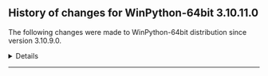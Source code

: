 ﻿## History of changes for WinPython-64bit 3.10.11.0

The following changes were made to WinPython-64bit distribution since version 3.10.9.0.

<details>
### Tools

Upgraded packages:

  * [Nodejs](https://nodejs.org) v18.12.1 → v18.16.0 (a JavaScript runtime built on Chrome's V8 JavaScript engine)
  * [npmjs](https://www.npmjs.com/) 8.19.2 → 9.5.1 (a package manager for JavaScript)

### Python packages

New packages:

  * [accelerate](https://pypi.org/project/accelerate) 0.19.0 (Accelerate)
  * [arviz](https://pypi.org/project/arviz) 0.15.1 (Exploratory analysis of Bayesian models)
  * [azure_core](https://pypi.org/project/azure_core) 1.25.1 (Microsoft Azure Core Library for Python)
  * [azure_cosmos](https://pypi.org/project/azure_cosmos) 4.3.1 (Microsoft Azure Cosmos Client Library for Python)
  * [azure_identity](https://pypi.org/project/azure_identity) 1.12.0 (Microsoft Azure Identity Library for Python)
  * [build](https://pypi.org/project/build) 0.10.0 (A simple, correct Python build frontend)
  * [comm](https://pypi.org/project/comm) 0.1.3 (Jupyter Python Comm implementation, for usage in ipykernel, xeus-python etc.)
  * [cons](https://pypi.org/project/cons) 0.4.5 (An implementation of Lisp/Scheme-like cons in Python.)
  * [dirty_cat](https://pypi.org/project/dirty_cat) 0.4.1 (Machine learning with dirty categories.)
  * [dnspython](https://pypi.org/project/dnspython) 2.1.0 (DNS toolkit)
  * [etuples](https://pypi.org/project/etuples) 0.3.8 (Python S-expression emulation using tuple-like objects.)
  * [fqdn](https://pypi.org/project/fqdn) 1.5.1 (Validates fully-qualified domain names against RFC 1123, so that they are acceptable to modern bowsers)
  * [h5netcdf](https://pypi.org/project/h5netcdf) 1.1.0 (netCDF4 via h5py)
  * [huggingface_hub](https://pypi.org/project/huggingface_hub) 0.14.1 (Client library to download and publish models, datasets and other repos on the huggingface.co hub)
  * [isoduration](https://pypi.org/project/isoduration) 20.11.0 (Operations with ISO 8601 durations)
  * [jaraco.classes](https://pypi.org/project/jaraco.classes) 3.2.3 (Utility functions for Python class constructs)
  * [jupyter_events](https://pypi.org/project/jupyter_events) 0.6.3 (Jupyter Event System library)
  * [jupyter_server_fileid](https://pypi.org/project/jupyter_server_fileid) 0.9.0 ()
  * [jupyter_server_terminals](https://pypi.org/project/jupyter_server_terminals) 0.4.4 (A Jupyter Server Extension Providing Terminals.)
  * [jupyter_server_ydoc](https://pypi.org/project/jupyter_server_ydoc) 0.8.0 (A Jupyter Server Extension Providing Y Documents.)
  * [jupyter_ydoc](https://pypi.org/project/jupyter_ydoc) 0.2.4 (Document structures for collaborative editing using Ypy)
  * [jupyterlab_rise](https://pypi.org/project/jupyterlab_rise) 0.2.0 (RISE: "Live" Reveal.js JupyterLab Slideshow extension.)
  * [lazy_loader](https://pypi.org/project/lazy_loader) 0.2 (lazy_loader)
  * [linkify_it_py](https://pypi.org/project/linkify_it_py) 2.0.0 (Links recognition library with FULL unicode support.)
  * [logical_unification](https://pypi.org/project/logical_unification) 0.4.5 (Logical unification in Python)
  * [markdown_it_py](https://pypi.org/project/markdown_it_py) 2.2.0 (Python port of markdown-it. Markdown parsing, done right!)
  * [mdit_py_plugins](https://pypi.org/project/mdit_py_plugins) 0.3.5 (Collection of plugins for markdown-it-py)
  * [mdurl](https://pypi.org/project/mdurl) 0.1.2 (Markdown URL utilities)
  * [minikanren](https://pypi.org/project/minikanren) 1.0.3 (Relational programming in Python)
  * [more_itertools](https://pypi.org/project/more_itertools) 9.0.0 (More routines for operating on iterables, beyond itertools)
  * [msal](https://pypi.org/project/msal) 1.22.0 (The Microsoft Authentication Library (MSAL) for Python library enables your app to access the Microsoft Cloud by supporting authentication of users with Microsoft Azure Active Directory accounts (AAD) and Microsoft Accounts (MSA) using industry standard OAuth2 and OpenID Connect.)
  * [msal_extensions](https://pypi.org/project/msal_extensions) 1.0.0 (Microsoft Authentication Library extensions (MSAL EX) provides a persistence API that can save your data on disk, encrypted on Windows, macOS and Linux. Concurrent data access will be coordinated by a file lock mechanism.)
  * [openai](https://pypi.org/project/openai) 0.27.5 (Python client library for the OpenAI API)
  * [opt_einsum](https://pypi.org/project/opt_einsum) 3.3.0 (Optimizing numpys einsum function)
  * [portalocker](https://pypi.org/project/portalocker) 2.7.0 (Wraps the portalocker recipe for easy usage)
  * [pyjwt](https://pypi.org/project/pyjwt) 2.4.0 (JSON Web Token implementation in Python)
  * [pyproject_hooks](https://pypi.org/project/pyproject_hooks) 1.0.0 (Wrappers to call pyproject.toml-based build backend hooks.)
  * [pyro_api](https://pypi.org/project/pyro_api) 0.1.2 ()
  * [pyro_ppl](https://pypi.org/project/pyro_ppl) 1.8.4 ()
  * [pytensor](https://pypi.org/project/pytensor) 2.11.2 (Optimizing compiler for evaluating mathematical expressions on CPUs and GPUs.)
  * [python_json_logger](https://pypi.org/project/python_json_logger) 2.0.4 (A python library adding a json log formatter)
  * [retrying](https://pypi.org/project/retrying) 1.3.4 (Retrying)
  * [rfc3339_validator](https://pypi.org/project/rfc3339_validator) 0.1.4 (A pure python RFC3339 validator)
  * [rfc3986_validator](https://pypi.org/project/rfc3986_validator) 0.1.1 (Pure python rfc3986 validator)
  * [ruamel.yaml.clib](https://pypi.org/project/ruamel.yaml.clib) 0.2.6 (C version of reader, parser and emitter for ruamel.yaml derived from libyaml)
  * [spatialpandas](https://pypi.org/project/spatialpandas) 0.4.7 (Pandas extension arrays for spatial/geometric operations)
  * [sphinxcontrib_jquery](https://pypi.org/project/sphinxcontrib_jquery) 4.1 ()
  * [tokenizers](https://pypi.org/project/tokenizers) 0.13.3 (Fast and Customizable Tokenizers)
  * [transformers](https://pypi.org/project/transformers) 4.29.1 (State-of-the-art Machine Learning for JAX, PyTorch and TensorFlow)
  * [uc_micro_py](https://pypi.org/project/uc_micro_py) 1.0.1 (Micro subset of unicode data files for linkify-it-py projects.)
  * [uri_template](https://pypi.org/project/uri_template) 1.2.0 (RFC 6570 URI Template Processor)
  * [webcolors](https://pypi.org/project/webcolors) 1.12 (A library for working with color names and color values formats defined by HTML and CSS.)
  * [xarray_einstats](https://pypi.org/project/xarray_einstats) 0.5.1 (Stats, linear algebra and einops for xarray)
  * [y_py](https://pypi.org/project/y_py) 0.5.5 (Python bindings for the Y-CRDT built from yrs (Rust))
  * [ypy_websocket](https://pypi.org/project/ypy_websocket) 0.8.2 (WebSocket connector for Ypy)

Upgraded packages:

  * [altair](https://pypi.org/project/altair) 4.2.0 → 4.2.2 (Altair: A declarative statistical visualization library for Python.)
  * [autopep8](https://pypi.org/project/autopep8) 1.6.0 → 1.7.0 (A tool that automatically formats Python code to conform to the PEP 8 style guide)
  * [baresql](https://pypi.org/project/baresql) 0.7.6 → 0.8.0 (playing SQL directly on Python datas)
  * [black](https://pypi.org/project/black) 22.12.0 → 23.3.0 (The uncompromising code formatter.)
  * [bokeh](https://pypi.org/project/bokeh) 2.4.3 → 3.1.1 (Interactive plots and applications in the browser from Python)
  * [botorch](https://pypi.org/project/botorch) 0.6.2 → 0.8.5 (Bayesian Optimization in PyTorch)
  * [bqplot](https://pypi.org/project/bqplot) 0.12.36 → 0.12.39 (Interactive plotting for the Jupyter notebook, using d3.js and ipywidgets.)
  * [cartopy](https://pypi.org/project/cartopy) 0.20.2 → 0.21.1 (A cartographic python library with Matplotlib support for visualisation)
  * [clr_loader](https://pypi.org/project/clr_loader) 0.2.4 → 0.2.5 (Generic pure Python loader for .NET runtimes)
  * [contourpy](https://pypi.org/project/contourpy) 1.0.6 → 1.0.7 (Python library for calculating contours of 2D quadrilateral grids)
  * [cryptography](https://pypi.org/project/cryptography) 3.4.7 → 37.0.4 (cryptography is a package which provides cryptographic recipes and primitives to Python developers.)
  * [cvxpy](https://pypi.org/project/cvxpy) 1.2.1 → 1.3.1 (A domain-specific language for modeling convex optimization problems in Python.)
  * [cython](https://pypi.org/project/cython) 0.29.32 → 0.29.34 (The Cython compiler for writing C extensions for the Python language.)
  * [cytoolz](https://pypi.org/project/cytoolz) 0.12.0 → 0.12.1 (Cython implementation of Toolz: High performance functional utilities)
  * [dash](https://pypi.org/project/dash) 2.7.0 → 2.8.1 (A Python framework for building reactive web-apps. Developed by Plotly.)
  * [dask](https://pypi.org/project/dask) 2022.12.0 → 2023.5.0 (Parallel PyData with Task Scheduling)
  * [dask_image](https://pypi.org/project/dask_image) 2022.9.0 → 2023.3.0 (Distributed image processing)
  * [dask_ml](https://pypi.org/project/dask_ml) 2022.5.27 → 2023.3.24 (A library for distributed and parallel machine learning)
  * [datasette](https://pypi.org/project/datasette) 0.63.1 → 0.64.3 (A tool for exploring and publishing data)
  * [datashader](https://pypi.org/project/datashader) 0.14.2 → 0.14.5a1+g7a97e97.dirty (Data visualization toolchain based on aggregating into a grid)
  * [debugpy](https://pypi.org/project/debugpy) 1.6.2 → 1.6.7 (An implementation of the Debug Adapter Protocol for Python)
  * [distributed](https://pypi.org/project/distributed) 2022.12.0 → 2023.5.0 (Distributed scheduler for Dask)
  * [docutils](https://pypi.org/project/docutils) 0.17.1 → 0.18.1 (Docutils -- Python Documentation Utilities)
  * [duckdb](https://pypi.org/project/duckdb) 0.6.0 → 0.8.0 (DuckDB embedded database)
  * [ecos](https://pypi.org/project/ecos) 2.0.10 → 2.0.12 (This is the Python package for ECOS: Embedded Cone Solver. See Github page for more information.)
  * [exceptiongroup](https://pypi.org/project/exceptiongroup) 1.0.0 → 1.1.1 (Backport of PEP 654 (exception groups))
  * [fastai](https://pypi.org/project/fastai) 2.7.9 → 2.7.12 (fastai makes deep learning with PyTorch faster, more accurate, and easier)
  * [fastapi](https://pypi.org/project/fastapi) 0.87.0 → 0.95.1 (FastAPI framework, high performance, easy to learn, fast to code, ready for production)
  * [fastparquet](https://pypi.org/project/fastparquet) 2022.12.0 → 2023.4.0 (Python support for Parquet file format)
  * [fsspec](https://pypi.org/project/fsspec) 2022.7.1 → 2023.5.0 (File-system specification)
  * [geopandas](https://pypi.org/project/geopandas) 0.12.1 → 0.13.0 (Geographic pandas extensions)
  * [geoviews](https://pypi.org/project/geoviews) 1.9.5 → 1.10.0a2.post4+g65df916 (GeoViews is a Python library that makes it easy to explore and visualize geographical, meteorological, and oceanographic datasets, such as those used in weather, climate, and remote sensing research.)
  * [gmpy2](https://pypi.org/project/gmpy2) 2.1.2 → 2.1.5 (GMP/MPIR, MPFR, and MPC interface to Python 2.6+ and 3.x)
  * [gpytorch](https://pypi.org/project/gpytorch) 1.9.0 → 1.10 (An implementation of Gaussian Processes in Pytorch)
  * [greenlet](https://pypi.org/project/greenlet) 1.1.2 → 2.0.2 (Lightweight in-process concurrent programming)
  * [guiqwt](https://pypi.org/project/guiqwt) 4.3.1 → 4.3.3 (guiqwt is a set of tools for curve and image plotting (extension to PythonQwt))
  * [holoviews](https://pypi.org/project/holoviews) 1.15.3 → 1.16.0 (Stop plotting your data - annotate your data and let it visualize itself.)
  * [hvplot](https://pypi.org/project/hvplot) 0.8.2 → 0.8.3 (A high-level plotting API for the PyData ecosystem built on HoloViews.)
  * [imageio](https://pypi.org/project/imageio) 2.22.1 → 2.28.1 (Library for reading and writing a wide range of image, video, scientific, and volumetric data formats.)
  * [imbalanced_learn](https://pypi.org/project/imbalanced_learn) 0.10.0 → 0.10.1 (Toolbox for imbalanced dataset in machine learning.)
  * [ipydatagrid](https://pypi.org/project/ipydatagrid) 1.1.14 → 1.1.15 (Fast Datagrid widget for the Jupyter Notebook and JupyterLab)
  * [ipykernel](https://pypi.org/project/ipykernel) 6.17.1 → 6.22.0 (IPython Kernel for Jupyter)
  * [ipympl](https://pypi.org/project/ipympl) 0.9.2 → 0.9.3 (Matplotlib Jupyter Extension)
  * [ipython](https://pypi.org/project/ipython) 8.7.0 → 8.13.1 (IPython: Productive Interactive Computing)
  * [ipywidgets](https://pypi.org/project/ipywidgets) 8.0.4 → 8.0.6 (IPython HTML widgets for Jupyter)
  * [jellyfish](https://pypi.org/project/jellyfish) 0.9.0 → 0.11.2 (a library for doing approximate and phonetic matching of strings.)
  * [jsonschema](https://pypi.org/project/jsonschema) 4.6.2 → 4.17.3 (An implementation of JSON Schema validation for Python)
  * [julia](https://pypi.org/project/julia) 0.5.7 → 0.6.1 (Julia/Python bridge with IPython support.)
  * [jupyter_bokeh](https://pypi.org/project/jupyter_bokeh) 3.0.4 → 3.0.7 (A Jupyter extension for rendering Bokeh content.)
  * [jupyter_client](https://pypi.org/project/jupyter_client) 7.4.9 → 8.2.0 (Jupyter protocol implementation and client libraries)
  * [jupyter_core](https://pypi.org/project/jupyter_core) 5.1.0 → 5.3.0 (Jupyter core package. A base package on which Jupyter projects rely.)
  * [jupyter_server](https://pypi.org/project/jupyter_server) 1.23.5 → 2.5.0 (The Jupyter Server)
  * [jupyterlab](https://pypi.org/project/jupyterlab) 3.5.1 → 3.6.3 (The JupyterLab notebook server extension.)
  * [jupyterlab_server](https://pypi.org/project/jupyterlab_server) 2.16.5 → 2.22.1 (JupyterLab Server)
  * [jupyterlab_widgets](https://pypi.org/project/jupyterlab_widgets) 3.0.5 → 3.0.7 (JupyterLab extension providing HTML widgets)
  * [keyring](https://pypi.org/project/keyring) 23.5.0 → 23.13.1 (Store and access your passwords safely.)
  * [linear_operator](https://pypi.org/project/linear_operator) 0.1.1 → 0.4.0 (A linear operator implementation, primarily designed for finite-dimensional positive definite operators (i.e. kernel matrices).)
  * [llvmlite](https://pypi.org/project/llvmlite) 0.39.1 → 0.40.0 (lightweight wrapper around basic LLVM functionality)
  * [loky](https://pypi.org/project/loky) 3.1.0 → 3.4.0 (A robust implementation of concurrent.futures.ProcessPoolExecutor)
  * [lz4](https://pypi.org/project/lz4) 4.0.1 → 4.3.2 (LZ4 Bindings for Python)
  * [matplotlib](https://pypi.org/project/matplotlib) 3.6.2 → 3.7.1 (Python plotting package)
  * [maturin](https://pypi.org/project/maturin) 0.13.6 → 0.14.15 (Build and publish crates with pyo3, rust-cpython and cffi bindings as well as rust binaries as python packages)
  * [mizani](https://pypi.org/project/mizani) 0.8.1 → 0.9.0 (Scales for Python)
  * [mlxtend](https://pypi.org/project/mlxtend) 0.18.0 → 0.22.0 (Machine Learning Library Extensions)
  * [murmurhash](https://pypi.org/project/murmurhash) 1.0.7 → 1.0.9 (Cython bindings for MurmurHash)
  * [mypy](https://pypi.org/project/mypy) 0.990 → 1.3.0 (Optional static typing for Python)
  * [mypy_extensions](https://pypi.org/project/mypy_extensions) 0.4.3 → 1.0.0 (Experimental type system extensions for programs checked with the mypy typechecker.)
  * [nbclassic](https://pypi.org/project/nbclassic) 0.4.8 → 1.0.0 (Jupyter Notebook as a Jupyter Server Extension.)
  * [nbclient](https://pypi.org/project/nbclient) 0.7.0 → 0.7.4 (A client library for executing notebooks. Formally nbconvert's ExecutePreprocessor.)
  * [networkx](https://pypi.org/project/networkx) 2.8.8 → 3.1 (Python package for creating and manipulating graphs and networks)
  * [notebook](https://pypi.org/project/notebook) 6.5.2 → 6.5.4 (A web-based notebook environment for interactive computing)
  * [notebook_shim](https://pypi.org/project/notebook_shim) 0.2.0 → 0.2.3 (A shim layer for notebook traits and config)
  * [numba](https://pypi.org/project/numba) 0.56.4 → 0.57.0 (compiling Python code using LLVM)
  * [numexpr](https://pypi.org/project/numexpr) 2.8.3 → 2.8.4 (Fast numerical expression evaluator for NumPy)
  * [numpy](https://pypi.org/project/numpy) 1.23.5 → 1.24.2 (NumPy is the fundamental package for array computing with Python.)
  * [osqp](https://pypi.org/project/osqp) 0.6.2.post5 → 0.6.2.post9 (OSQP: The Operator Splitting QP Solver)
  * [panel](https://pypi.org/project/panel) 0.14.2 → 1.0.2 (A high level app and dashboarding solution for Python.)
  * [param](https://pypi.org/project/param) 1.12.3 → 1.13.0 (Declarative Python programming using Parameters.)
  * [pathspec](https://pypi.org/project/pathspec) 0.9.0 → 0.11.0 (Utility library for gitignore style pattern matching of file paths.)
  * [pathy](https://pypi.org/project/pathy) 0.6.2 → 0.10.1 (pathlib.Path subclasses for local and cloud bucket storage)
  * [pillow](https://pypi.org/project/pillow) 9.3.0 → 9.5.0 (Python Imaging Library (Fork))
  * [pip](https://pypi.org/project/pip) 22.3.1 → 23.1.2 (The PyPA recommended tool for installing Python packages.)
  * [plotly](https://pypi.org/project/plotly) 5.11.0 → 5.13.1 (An open-source, interactive graphing library for Python)
  * [plotnine](https://pypi.org/project/plotnine) 0.10.1 → 0.12.1 (A grammar of graphics for python)
  * [polars](https://pypi.org/project/polars) 0.15.6 → 0.17.11 (Blazingly fast DataFrame library)
  * [ppci](https://pypi.org/project/ppci) 0.5.8 → 0.5.9 (A compiler for ARM, X86, MSP430, xtensa and more implemented in pure Python)
  * [protobuf](https://pypi.org/project/protobuf) 4.21.12 → 3.20.3 (Protocol Buffers)
  * [pyarrow](https://pypi.org/project/pyarrow) 10.0.1 → 12.0.0 (Python library for Apache Arrow)
  * [pybind11](https://pypi.org/project/pybind11) 2.10.0 → 2.10.3 (Seamless operability between C++11 and Python)
  * [pydocstyle](https://pypi.org/project/pydocstyle) 6.2.3 → 6.3.0 (Python docstring style checker)
  * [pygments](https://pypi.org/project/pygments) 2.12.0 → 2.15.1 (Pygments is a syntax highlighting package written in Python.)
  * [pymc](https://pypi.org/project/pymc) 2.3.8 → 5.3.0 (Markov Chain Monte Carlo sampling toolkit.)
  * [pymongo](https://pypi.org/project/pymongo) 4.1.1 → 4.3.3 (Python driver for MongoDB <http www.mongodb.org>)
  * [pyodbc](https://pypi.org/project/pyodbc) 4.0.32 → 4.0.35 (DB API Module for ODBC)
  * [pyparsing](https://pypi.org/project/pyparsing) 2.4.7 → 3.0.9 (Python parsing module)
  * [pyproj](https://pypi.org/project/pyproj) 3.3.1 → 3.4.1 (Python interface to PROJ (cartographic projections and coordinate transformations library))
  * [pyqtgraph](https://pypi.org/project/pyqtgraph) 0.13.1 → 0.13.3 (Scientific Graphics and GUI Library for Python)
  * [pytest](https://pypi.org/project/pytest) 7.1.1 → 7.2.1 (pytest: simple powerful testing with Python)
  * [Python](http://www.python.org/) 3.10.9 → 3.10.11 (Python programming language with standard library)
  * [python_lsp_server](https://pypi.org/project/python_lsp_server) 1.7.1 → 1.7.2 (Python Language Server for the Language Server Protocol)
  * [pythonnet](https://pypi.org/project/pythonnet) 3.0.0.post1 → 3.0.1 (.Net and Mono integration for Python)
  * [pyviz_comms](https://pypi.org/project/pyviz_comms) 2.2.0 → 2.2.1 (Bidirectional communication for the PyViz ecosystem.)
  * [pyzmq](https://pypi.org/project/pyzmq) 24.0.1 → 25.0.2 (Python bindings for 0MQ)
  * [pyzo](https://pypi.org/project/pyzo) 4.12.4.dev0 → 4.12.7 (the Python IDE for scientific computing)
  * [pyzstd](https://pypi.org/project/pyzstd) 0.15.2 → 0.15.4 (Python bindings to Zstandard (zstd) compression library, the API is similar to Python's bz2/lzma/zlib module.)
  * [qdarkstyle](https://pypi.org/project/qdarkstyle) 3.0.3 → 3.1 (The most complete dark stylesheet for Python and Qt applications)
  * [qdldl](https://pypi.org/project/qdldl) 0.1.5.post2 → 0.1.7 (QDLDL, a free LDL factorization routine.)
  * [qpsolvers](https://pypi.org/project/qpsolvers) 1.8.0 → 3.1.0 (Quadratic programming solvers in Python with a unified API)
  * [qtawesome](https://pypi.org/project/qtawesome) 1.2.1 → 1.2.3 (FontAwesome icons in PyQt and PySide applications)
  * [qtconsole](https://pypi.org/project/qtconsole) 5.4.0 → 5.4.3 (Jupyter Qt console)
  * [qtpy](https://pypi.org/project/qtpy) 2.3.0 → 2.3.1 (Provides an abstraction layer on top of the various Qt bindings (PyQt5, PyQt4 and PySide) and additional custom QWidgets.)
  * [quadprog](https://pypi.org/project/quadprog) 0.1.8 → 0.1.11 (Quadratic Programming Solver)
  * [ruamel.yaml](https://pypi.org/project/ruamel.yaml) 0.17.17 → 0.17.21 (a YAML parser/emitter that supports roundtrip preservation of comments, seq/map flow style, and map key order)
  * [scikit_image](https://pypi.org/project/scikit_image) 0.19.3 → 0.20.0 (Image processing routines for SciPy)
  * [scikit_learn](https://pypi.org/project/scikit_learn) 1.1.3 → 1.2.2 (A set of python modules for machine learning and data mining)
  * [scipy](https://pypi.org/project/scipy) 1.9.3 → 1.10.1 (SciPy: Scientific Library for Python)
  * [scs](https://pypi.org/project/scs) 3.2.0 → 3.2.3 (scs: splitting conic solver)
  * [seaborn](https://pypi.org/project/seaborn) 0.12.2 → 0.13.0.dev0 (seaborn: statistical data visualization)
  * [setuptools](https://pypi.org/project/setuptools) 65.5.0 → 67.7.2 (Easily download, build, install, upgrade, and uninstall Python packages)
  * [shapely](https://pypi.org/project/shapely) 1.8.2 → 2.0.1 (Geometric objects, predicates, and operations)
  * [spacy](https://pypi.org/project/spacy) 3.4.1 → 3.5.2 (Industrial-strength Natural Language Processing (NLP) in Python)
  * [spacy_legacy](https://pypi.org/project/spacy_legacy) 3.0.10 → 3.0.12 (Legacy registered functions for spaCy backwards compatibility)
  * [sphinx](https://pypi.org/project/sphinx) 5.3.0 → 6.1.3 (Tool for generating documentation which uses reStructuredText as its markup language)
  * [sphinx_rtd_theme](https://pypi.org/project/sphinx_rtd_theme) 1.0.0 → 1.2.0 (Read the Docs theme for Sphinx)
  * [spyder](https://pypi.org/project/spyder) 5.4.2 → 5.4.3 (The Scientific Python Development Environment)
  * [spyder_kernels](https://pypi.org/project/spyder_kernels) 2.4.2 → 2.4.3 (Jupyter kernels for Spyder's console)
  * [sqlalchemy](https://pypi.org/project/sqlalchemy) 1.4.42 → 1.4.47 (Database Abstraction Library)
  * [sqlite_utils](https://pypi.org/project/sqlite_utils) 3.30 → 3.31 (CLI tool and Python utility functions for manipulating SQLite databases)
  * [sspyrs](https://pypi.org/project/sspyrs) 0.2 → 0.3 (Lightweight interface for SSRS reports to python)
  * [starlette](https://pypi.org/project/starlette) 0.21.0 → 0.26.1 (The little ASGI library that shines.)
  * [statsmodels](https://pypi.org/project/statsmodels) 0.13.5 → 0.14.0 (Statistical computations and models for Python)
  * [streamlit](https://pypi.org/project/streamlit) 1.4.0 → 1.22.0 (The fastest way to build data apps in Python)
  * [swifter](https://pypi.org/project/swifter) 1.0.9 → 1.3.4 (A package which efficiently applies any function to a pandas dataframe or series in the fastest available manner)
  * [sympy](https://pypi.org/project/sympy) 1.11.1 → 1.12 (Computer algebra system (CAS) in Python)
  * [thinc](https://pypi.org/project/thinc) 8.1.5 → 8.1.9 (Practical Machine Learning for NLP)
  * [torch](https://pypi.org/project/torch) 1.13.1 → 2.0.1 (Tensors and Dynamic neural networks in Python with strong GPU acceleration)
  * [torchaudio](https://pypi.org/project/torchaudio) 0.13.1 → 2.0.2 (An audio package for PyTorch)
  * [torchvision](https://pypi.org/project/torchvision) 0.14.1 → 0.15.2 (image and video datasets and models for torch deep learning)
  * [tornado](https://pypi.org/project/tornado) 6.2 → 6.3.1 (Tornado is a Python web framework and asynchronous networking library, originally developed at FriendFeed.)
  * [typer](https://pypi.org/project/typer) 0.4.2 → 0.7.0 (Typer, build great CLIs. Easy to code. Based on Python type hints.)
  * [virtualenv](https://pypi.org/project/virtualenv) 20.14.1 → 20.19.0 (Virtual Python Environment builder)
  * [wheel](https://pypi.org/project/wheel) 0.38.4 → 0.40.0 (A built-package format for Python)
  * [widgetsnbextension](https://pypi.org/project/widgetsnbextension) 4.0.5 → 4.0.7 (IPython HTML widgets for Jupyter)
  * [winpython](http://winpython.github.io/) 5.3.20221231 → 6.1.20230518 (WinPython distribution tools, including WPPM)
  * [xarray](https://pypi.org/project/xarray) 2022.11.0 → 2023.4.2 (N-D labeled arrays and datasets in Python)
  * [zstandard](https://pypi.org/project/zstandard) 0.19.0 → 0.20.0 (Zstandard bindings for Python)

Removed packages:

  * [altair_widgets](https://pypi.org/project/altair_widgets) 0.2.2 (Altair Widgets: An interactive visualization for statistical data for Python.)
  * [astor](https://pypi.org/project/astor) 0.8.1 (Read/rewrite/write Python ASTs)
  * [base58](https://pypi.org/project/base58) 2.1.1 (Base58 and Base58Check implementation)
  * [dask_labextension](https://pypi.org/project/dask_labextension) 6.0.0 (A Jupyter Notebook server extension manages Dask clusters.)
  * [great_expectations](https://pypi.org/project/great_expectations) 0.14.11 (Always know what to expect from your data.)
  * [jsonpatch](https://pypi.org/project/jsonpatch) 1.32 (Apply JSON-Patches (RFC 6902))
  * [jupyter_lsp](https://pypi.org/project/jupyter_lsp) 1.5.1 (Multi-Language Server WebSocket proxy for Jupyter Notebook/Lab server)
  * [jupyter_server_proxy](https://pypi.org/project/jupyter_server_proxy) 3.2.1 (Jupyter server extension to supervise and proxy web services)
  * [jupyterlab_lsp](https://pypi.org/project/jupyterlab_lsp) 3.10.2 (Language Server Protocol integration for JupyterLab)
  * [palettable](https://pypi.org/project/palettable) 3.3.0 (Color palettes for Python)
  * [pdvega](https://pypi.org/project/pdvega) 0.2.1.dev0 (Pandas plotting interface to Vega and Vega-Lite)
  * [py](https://pypi.org/project/py) 1.11.0 (library with cross-python path, ini-parsing, io, code, log facilities)
  * [python_levenshtein](https://pypi.org/project/python_levenshtein) 0.12.2 (Python extension for computing string edit distances and similarities.)
  * [rise](https://pypi.org/project/rise) 5.7.1 (Reveal.js - Jupyter/IPython Slideshow Extension)
  * [shap](https://pypi.org/project/shap) 0.40.0 (A unified approach to explain the output of any machine learning model.)
  * [simpervisor](https://pypi.org/project/simpervisor) 0.4 (Simple async process supervisor)
  * [slicer](https://pypi.org/project/slicer) 0.0.7 (A small package for big slicing.)
  * [vega](https://pypi.org/project/vega) 3.6.0 (A Jupyter widget for Vega 5 and Vega-Lite 4)


</details>
* * *

